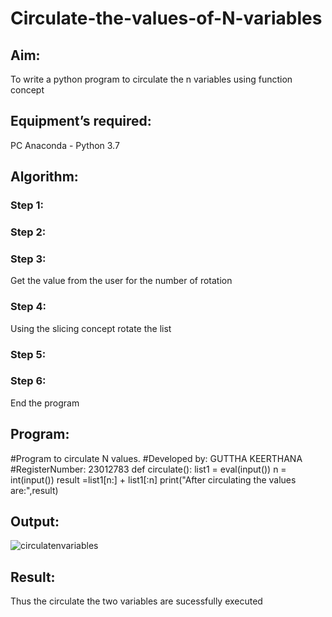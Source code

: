# Circulate-the-values-of-N-variables
## Aim:
To write a python program to circulate the n variables using function concept
## Equipment’s required:
PC
Anaconda - Python 3.7
## Algorithm: 
### Step 1: 
### Step 2: 
### Step 3: 
Get the value from the user for the number of rotation
### Step 4: 
Using the slicing concept rotate the list

### Step 5: 
### Step 6: 
End the program
## Program:
#Program to circulate N values.
#Developed by: GUTTHA KEERTHANA
#RegisterNumber: 23012783
def circulate():
    list1 = eval(input())
    n = int(input())
    result =list1[n:] + list1[:n]
    print("After circulating the values are:",result)

## Output:
![circulatenvariables](https://github.com/keerthanaguttha/Circulate-the-values-of-N-variables/assets/145742927/dc6843cc-8edd-49d8-8421-0016ddcb59da)


## Result:
Thus the circulate the two variables are sucessfully executed

